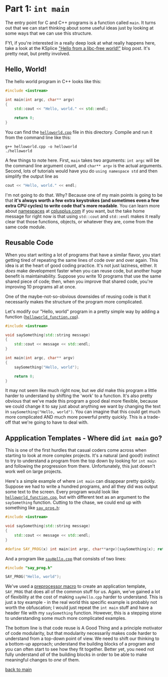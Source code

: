 # Part 1:  `int main`

The entry point for C and C++ programs is a function called `main`.  It turns out that we can start thinking about some useful ideas just by looking at some ways that we can use this structure.

FYI, if you're interested in a really deep look at what really happens here, take a look at the KSplice ["Hello from a libc-free world!"](https://blogs.oracle.com/ksplice/entry/hello_from_a_libc_free) blog post.  It's pretty neat, but pretty involved.

## Hello, World!

The hello world program in C++ looks like this:

```c++
#include <iostream>

int main(int argc, char** argv)
{
    std::cout << "Hello, world." << std::endl;

    return 0;
}
```

You can find the [`helloworld.cpp`](part1/helloworld.cpp) file in this directory.  Compile and run it from the command line like this:

    g++ helloworld.cpp -o helloworld
    ./helloworld
    
A few things to note here.  First, `main` takes two arguments: `int argc` will be the command line argument count, and `char** argv` is the actual arguments.  Second, lots of tutorials would have you do `using namespace std` and then simplify the output line as
 
```c++
cout << "Hello, world." << endl;
```

I'm not going to do that.  Why?  Because one of my main points is going to be that **it's always worth a few extra keystrokes (and sometimes even a few extra CPU cycles) to write code that's more readable**.  You can learn more about [namespaces](http://www.cplusplus.com/doc/tutorial/namespaces/) at [cplusplus.com](http://cplusplus.com) if you want, but the take home message for right now is that using `std::cout` and `std::endl` makes it really clear that those functions, objects, or whatever they are, come from the same code module.

## Reusable Code

When you start writing a lot of programs that have a similar flavor, you start getting tired of repeating the same lines of code over and over again.  This idea is at the heart of good coding practice.  It's not just laziness, either.  It *does* make development faster when you can reuse code, but another huge benefit is maintainability.  Suppose you write 10 programs that use the same shared piece of code; then, when you improve that shared code, you're improving 10 programs all at once.

One of the maybe-not-so-obvious downsides of reusing code is that it necessarily makes the structure of the program more complicated.

Let's modify our "Hello, world" program in a pretty simple way by adding a function ([`helloworld_function.cpp`](part1/helloworld_function.cpp)).

```c++
#include <iostream>

void saySomething(std::string message)
{
    std::cout << message << std::endl;
}

int main(int argc, char** argv)
{
    saySomething("Hello, world");

    return 0;
}
```

It may not seem like much right now, but we *did* make this program a little harder to understand by shifting the 'work' to a function.  It's also pretty obvious that we've made this program a good deal more flexible, because we could change it to say just about anything we want by changing the text in `saySomething("Hello, world")`.  You can imagine that this could get much more complicated AND much more powerful pretty quickly.  This is a trade-off that we're going to have to deal with.

## Appplication Templates - Where did `int main` go?

This is one of the first hurdles that casual coders come across when starting to look at more complex projects.  It's a natural (and good!) instinct to try to understand a program from the top down by looking for `int main` and following the progression from there.  Unfortunately, this just doesn't work well on large projects. 

Here's a simple example of where `int main` can disappear pretty quickly.  Suppose we had to write a hundred programs, and all they did was output some text to the screen.  Every program would look like [`helloworld_function.cpp`](part1/helloworld_function.cpp), but with different text as an argument to the `saySomething` function.  Cutting to the chase, we could end up with something like [`say_prog.h`](part1/say_prog.h):

```c++
#include <iostream>

void saySomething(std::string message)
{
    std::cout << message << std::endl;
}

#define SAY_PROG(x) int main(int argc, char**argv){saySomething(x); return 0;}
```

And a program like [`sayHello.cpp`](part1/sayHello.cpp) that consists of two lines:

```c++
#include "say_prog.h"

SAY_PROG("Hello, world");
```

We've used a [preprocessor macro](http://www.cplusplus.com/doc/tutorial/preprocessor/) to create an application template, `SAY_PROG` that does all of the common stuff for us.  Again, we've gained a lot of flexibility at the cost of making `sayHello.cpp` harder to understand.  This is just a toy example - in the real world this specific example is probably not worth the obfuscation; I would just repeat the `int main` stuff and have a header file with my `saySomething` function.  However, this is a stepping stone to understanding some much more complicated examples.

The bottom line is that code reuse is A Good Thing and a principle motivator of code modularity, but that modularity necessarily makes code harder to understand from a top-down point of view.  We need to shift our thinking to a bottom-up approach; understand the building blocks of a program and you can often start to see how they fit together.  Better yet, you need not fully understand *all* of the building blocks in order to be able to make meaningful changes to *one* of them.

[back to main](/)
